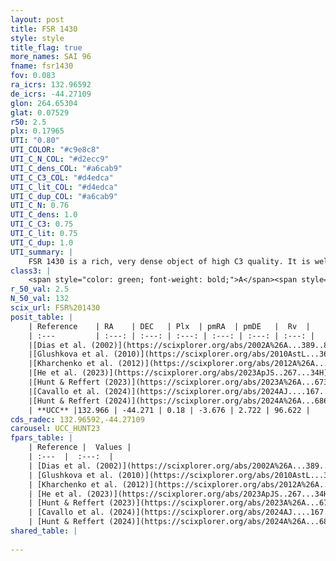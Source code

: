 ```yaml
---
layout: post
title: FSR 1430
style: style
title_flag: true
more_names: SAI 96
fname: fsr1430
fov: 0.083
ra_icrs: 132.96592
de_icrs: -44.27109
glon: 264.65304
glat: 0.07529
r50: 2.5
plx: 0.17965
UTI: "0.80"
UTI_COLOR: "#c9e8c8"
UTI_C_N_COL: "#d2ecc9"
UTI_C_dens_COL: "#a6cab9"
UTI_C_C3_COL: "#d4edca"
UTI_C_lit_COL: "#d4edca"
UTI_C_dup_COL: "#a6cab9"
UTI_C_N: 0.76
UTI_C_dens: 1.0
UTI_C_C3: 0.75
UTI_C_lit: 0.75
UTI_C_dup: 1.0
UTI_summary: |
    FSR 1430 is a rich, very dense object of high C3 quality. It is well-studied in the literature.
class3: |
    <span style="color: green; font-weight: bold;">A</span><span style="color: #FFC300; font-weight: bold;">B</span>
r_50_val: 2.5
N_50_val: 132
scix_url: FSR%201430
posit_table: |
    | Reference    | RA    | DEC   | Plx  | pmRA  | pmDE   |  Rv  |
    | :---         | :---: | :---: | :---: | :---: | :---: | :---: |
    |[Dias et al. (2002)](https://scixplorer.org/abs/2002A%26A...389..871D) | 132.954 | -44.263 | -- | 0.26 | 2.8 | -- |
    |[Glushkova et al. (2010)](https://scixplorer.org/abs/2010AstL...36...75G) | 132.956 | -44.263 | -- | -- | -- | -- |
    |[Kharchenko et al. (2012)](https://scixplorer.org/abs/2012A%26A...543A.156K) | 132.968 | -44.253 | -- | -11.48 | 6.06 | -- |
    |[He et al. (2023)](https://scixplorer.org/abs/2023ApJS..267...34H) | 132.971 | -44.273 | 0.181 | -3.7 | 2.731 | 96.62 |
    |[Hunt & Reffert (2023)](https://scixplorer.org/abs/2023A%26A...673A.114H) | 132.976 | -44.277 | 0.179 | -3.691 | 2.733 | 96.665 |
    |[Cavallo et al. (2024)](https://scixplorer.org/abs/2024AJ....167...12C) | 132.957 | -44.278 | 0.192 | -- | -- | -- |
    |[Hunt & Reffert (2024)](https://scixplorer.org/abs/2024A%26A...686A..42H) | 132.976 | -44.277 | 0.179 | -3.691 | 2.733 | 96.665 |
    | **UCC** |132.966 | -44.271 | 0.18 | -3.676 | 2.722 | 96.622 | 
cds_radec: 132.96592,-44.27109
carousel: UCC_HUNT23
fpars_table: |
    | Reference |  Values |
    | :---  |  :---:  |
    | [Dias et al. (2002)](https://scixplorer.org/abs/2002A%26A...389..871D) | `E(B-V)=2.5, Dist=2840.0, Age=8.85` |
    | [Glushkova et al. (2010)](https://scixplorer.org/abs/2010AstL...36...75G) | `E(B-V)=2.5, Dm=12.27, Age=8.85` |
    | [Kharchenko et al. (2012)](https://scixplorer.org/abs/2012A%26A...543A.156K) | `e_bv=2.665, distance=6737, log_age=8.5` |
    | [He et al. (2023)](https://scixplorer.org/abs/2023ApJS..267...34H) | `A0=6.5, m-M=13.8, logA=8.8` |
    | [Hunt & Reffert (2023)](https://scixplorer.org/abs/2023A%26A...673A.114H) | `AV50=6.043, diffAV50=2.252, MOD50=13.297, logAge50=9.003` |
    | [Cavallo et al. (2024)](https://scixplorer.org/abs/2024AJ....167...12C) | `AV50=4.87, dMod50=14.88, logAge50=9.14, [Fe/H]50=-0.24` |
    | [Hunt & Reffert (2024)](https://scixplorer.org/abs/2024A%26A...686A..42H) | `MassJ=3303.59` |
shared_table: |
    
---
```

